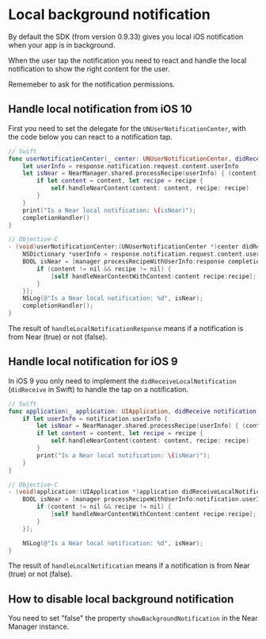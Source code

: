 # Local background notification

By default the SDK (from version 0.9.33) gives you local iOS notification when your app is in background.

When the user tap the notification you need to react and handle the local notification to show the right content for the user.

Rememeber to ask for the notification permissions.

## Handle local notification from iOS 10

First you need to set the delegate for the `UNUserNotificationCenter`, with the code below you can react to a notification tap.

```swift
// Swift
func userNotificationCenter(_ center: UNUserNotificationCenter, didReceive response: UNNotificationResponse, withCompletionHandler completionHandler: @escaping () -> Void) {
    let userInfo = response.notification.request.content.userInfo
    let isNear = NearManager.shared.processRecipe(userInfo) { (content, recipe, error) in
        if let content = content, let recipe = recipe {
            self.handleNearContent(content: content, recipe: recipe)
        }
    }
    print("Is a Near local notification: \(isNear)");
    completionHandler()
}
```

```objective-c
// Objective-C
- (void)userNotificationCenter:(UNUserNotificationCenter *)center didReceiveNotificationResponse:(UNNotificationResponse *)response withCompletionHandler:(void (^)())completionHandler {
    NSDictionary *userInfo = response.notification.request.content.userInfo;
    BOOL isNear = [manager processRecipeWithUserInfo:response completionHandler:^(id  _Nullable content, NITRecipe * _Nullable recipe, NSError * _Nullable error) {
        if (content != nil && recipe != nil) {
            [self handleNearContentWithContent:content recipe:recipe];
        }
    }];
    NSLog(@"Is a Near local notification: %d", isNear);
    completionHandler();
}
```

The result of `handleLocalNotificationResponse` means if a notification is from Near (true) or not (false).

## Handle local notification for iOS 9

In iOS 9 you only need to implement the `didReceiveLocalNotification` (`didReceive` in Swift) to handle the tap on a notification.

```swift
// Swift
func application(_ application: UIApplication, didReceive notification: UILocalNotification) {
    if let userInfo = notification.userInfo {
        let isNear = NearManager.shared.processRecipe(userInfo) { (content, recipe, error) in
        if let content = content, let recipe = recipe {
            self.handleNearContent(content: content, recipe: recipe)
        }
        print("Is a Near local notification: \(isNear)");
    }
}
```

```objective-c
// Objective-C
- (void)application:(UIApplication *)application didReceiveLocalNotification:(UILocalNotification *)notification {
    BOOL isNear = [manager processRecipeWithUserInfo:notification.userInfo completionHandler:^(id  _Nullable content, NITRecipe * _Nullable recipe, NSError * _Nullable error) {
        if (content != nil && recipe != nil) {
            [self handleNearContentWithContent:content recipe:recipe];
        }
    }];

    NSLog(@"Is a Near local notification: %d", isNear);
}
```

The result of `handleLocalNotification` means if a notification is from Near (true) or not (false).

## How to disable local background notification

You need to set "false" the property `showBackgroundNotification` in the Near Manager instance.
